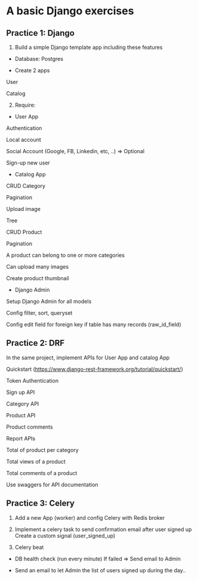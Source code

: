 # A basic Django exercises

## Practice 1: Django

1. Build a simple Django template app including these features

- Database: Postgres

- Create 2 apps

User

Catalog

2. Require:

- User App

Authentication

Local account

Social Account (Google, FB, Linkedin, etc, ..) => Optional

Sign-up new user

- Catalog App

CRUD Category

Pagination

Upload image

Tree

CRUD Product

Pagination

A product can belong to one or more categories

Can upload many images

Create product thumbnail

- Django Admin

Setup Django Admin for all models

Config filter, sort, queryset

Config edit field for foreign key if table has many records (raw_id_field)

## Practice 2: DRF

In the same project, implement APIs for User App and catalog App

Quickstart (https://www.django-rest-framework.org/tutorial/quickstart/)

Token Authentication

Sign up API

Category API

Product API

Product comments

Report APIs

Total of product per category

Total views of a product

Total comments of a product

Use swaggers for API documentation

## Practice 3: Celery

1. Add a new App (worker) and config Celery with Redis broker

2. Implement a celery task to send confirmation email after user signed up
Create a custom signal (user_signed_up)

3. Celery beat

- DB health check (run every minute) If failed => Send email to Admin

- Send an email to let Admin the list of users signed up during the day..

